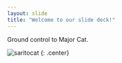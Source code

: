 ```yaml
---
layout: slide
title: "Welcome to our slide deck!"
---
```


Ground control to Major Cat. 

![saritocat](https://octodex.github.com/images/octonaut.jpg)
{: .center}
